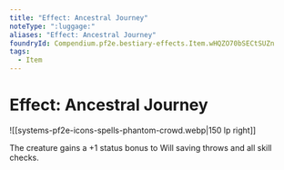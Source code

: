 ```yaml
---
title: "Effect: Ancestral Journey"
noteType: ":luggage:"
aliases: "Effect: Ancestral Journey"
foundryId: Compendium.pf2e.bestiary-effects.Item.wHQZO70bSECtSUZn
tags:
  - Item
---
```


# Effect: Ancestral Journey
![[systems-pf2e-icons-spells-phantom-crowd.webp|150 lp right]]

The creature gains a +1 status bonus to Will saving throws and all skill checks.
